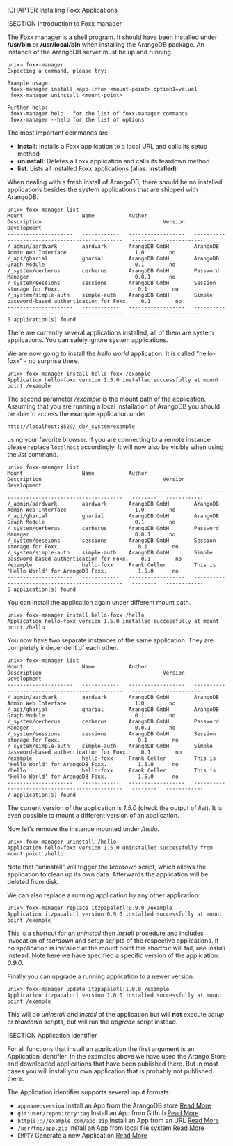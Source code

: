 !CHAPTER Installing Foxx Applications

!SECTION Introduction to Foxx manager

The Foxx manager is a shell program. It should have been installed under **/usr/bin** or **/usr/local/bin**
when installing the ArangoDB package. An instance of the ArangoDB server must be
up and running.

```
unix> foxx-manager
Expecting a command, please try:

Example usage:
 foxx-manager install <app-info> <mount-point> option1=value1
 foxx-manager uninstall <mount-point>

Further help:
 foxx-manager help   for the list of foxx-manager commands
 foxx-manager --help for the list of options
```

The most important commands are

* **install**: Installs a Foxx application to a local URL and calls its setup method
* **uninstall**: Deletes a Foxx application and calls its teardown method 
* **list**: Lists all installed Foxx applications (alias: **installed**)

When dealing with a fresh install of ArangoDB, there should be no installed
applications besides the system applications that are shipped with ArangoDB.

```
unix> foxx-manager list
Mount                   Name           Author               Description                                       Version    Development
---------------------   ------------   ------------------   -----------------------------------------------   --------   ------------
/_admin/aardvark        aardvark       ArangoDB GmbH        ArangoDB Admin Web Interface                      1.0        no
/_api/gharial           gharial        ArangoDB GmbH        ArangoDB Graph Module                             0.1        no
/_system/cerberus       cerberus       ArangoDB GmbH        Password Manager                                  0.0.1      no
/_system/sessions       sessions       ArangoDB GmbH        Session storage for Foxx.                         0.1        no
/_system/simple-auth    simple-auth    ArangoDB GmbH        Simple password-based authentication for Foxx.    0.1        no
---------------------   ------------   ------------------   -----------------------------------------------   --------   ------------
5 application(s) found
```

There are currently several applications installed, all of them are system applications. 
You can safely ignore system applications.  

We are now going to install the _hello world_ application. It is called 
"hello-foxx" - no surprise there.

```
unix> foxx-manager install hello-foxx /example
Application hello-foxx version 1.5.0 installed successfully at mount point /example
```

The second parameter */example* is the mount path of the application.
Assuming that you are running a local installation of ArangoDB you should be able to access the example application under

    http://localhost:8529/_db/_system/example

using your favorite browser.
If you are connecting to a remote instance please replace `localhost` accordingly.
It will now also be visible when using the *list* command.

```
unix> foxx-manager list
Mount                   Name           Author               Description                                       Version    Development
---------------------   ------------   ------------------   -----------------------------------------------   --------   ------------
/_admin/aardvark        aardvark       ArangoDB GmbH        ArangoDB Admin Web Interface                      1.0        no
/_api/gharial           gharial        ArangoDB GmbH        ArangoDB Graph Module                             0.1        no
/_system/cerberus       cerberus       ArangoDB GmbH        Password Manager                                  0.0.1      no
/_system/sessions       sessions       ArangoDB GmbH        Session storage for Foxx.                         0.1        no
/_system/simple-auth    simple-auth    ArangoDB GmbH        Simple password-based authentication for Foxx.    0.1        no
/example                hello-foxx     Frank Celler         This is 'Hello World' for ArangoDB Foxx.          1.5.0      no
---------------------   ------------   ------------------   -----------------------------------------------   --------   ------------
6 application(s) found
```

You can install the application again under different mount path. 

```
unix> foxx-manager install hello-foxx /hello
Application hello-foxx version 1.5.0 installed successfully at mount point /hello
```

You now have two separate instances of the same application. They are 
completely independent of each other.

```
unix> foxx-manager list
Mount                   Name           Author               Description                                       Version    Development
---------------------   ------------   ------------------   -----------------------------------------------   --------   ------------
/_admin/aardvark        aardvark       ArangoDB GmbH        ArangoDB Admin Web Interface                      1.0        no
/_api/gharial           gharial        ArangoDB GmbH        ArangoDB Graph Module                             0.1        no
/_system/cerberus       cerberus       ArangoDB GmbH        Password Manager                                  0.0.1      no
/_system/sessions       sessions       ArangoDB GmbH        Session storage for Foxx.                         0.1        no
/_system/simple-auth    simple-auth    ArangoDB GmbH        Simple password-based authentication for Foxx.    0.1        no
/example                hello-foxx     Frank Celler         This is 'Hello World' for ArangoDB Foxx.          1.5.0      no
/hello                  hello-foxx     Frank Celler         This is 'Hello World' for ArangoDB Foxx.          1.5.0      no
---------------------   ------------   ------------------   -----------------------------------------------   --------   ------------
7 application(s) found
```

The current version of the application is *1.5.0* (check the output of *list*).
It is even possible to mount a different version of an application.

Now let's remove the instance mounted under */hello*.

```
unix> foxx-manager uninstall /hello
Application hello-foxx version 1.5.0 uninstalled successfully from mount point /hello
```

Note that "uninstall" will trigger the *teardown* script, which allows the 
application to clean up its own data. 
Afterwards the application will be deleted from disk.

We can also replace a running application by any other application:

```
unix> foxx-manager replace itzpapalotl:0.9.0 /example
Application itzpapalotl version 0.9.0 installed successfully at mount point /example
```

This is a shortcut for an *uninstall* then *install* procedure and includes
invocation of *teardown* and *setup* scripts of the respective applications.
If no application is installed at the mount point this shortcut will fail, use *install* instead.
Note here we have specified a specific version of the application: *0.9.0*.

Finally you can upgrade a running application to a newer version:

```
unix> foxx-manager update itzpapalotl:1.0.0 /example
Application itzpapalotl version 1.0.0 installed successfully at mount point /example
```

This will do *uninstall* and *install* of the application but will **not**
execute *setup* or *teardown* scripts, but will run the *upgrade* script instead.

!SECTION Application identifier

For all functions that install an application the first argument is an Application identifier.
In the examples above we have used the Arango Store and downloaded applications that have been published there.
But in most cases you will install you own application that is probably not published there.

The Application identifier supports several input formats:
* `appname:version` Install an App from the ArangoDB store [Read More](Store.md)
* `git:user/repository:tag` Install an App from Github [Read More](Github.md)
* `http(s)://example.com/app.zip` Install an App from an URL [Read More](Remote.md)
* `/usr/tmp/app.zip` Install an App from local file system [Read More](Local.md)
* `EMPTY` Generate a new Application [Read More](Generate.md)
